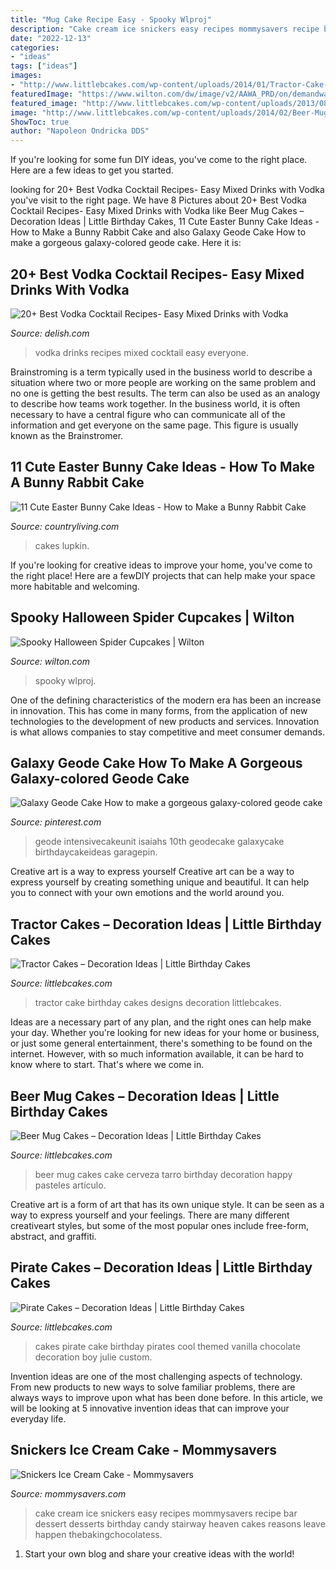 ```yaml
---
title: "Mug Cake Recipe Easy - Spooky Wlproj"
description: "Cake cream ice snickers easy recipes mommysavers recipe bar dessert desserts birthday candy stairway heaven cakes reasons leave happen thebakingchocolatess"
date: "2022-12-13"
categories:
- "ideas"
tags: ["ideas"]
images:
- "http://www.littlebcakes.com/wp-content/uploads/2014/01/Tractor-Cake-Designs.jpg"
featuredImage: "https://www.wilton.com/dw/image/v2/AAWA_PRD/on/demandware.static/-/Sites-wilton-project-master/default/dw514a0542/images/project/WLPROJ-9571/WLPROJ-9571-spooky-spider-cupcakes.jpg?sw=1440&amp;sh=750&amp;sm=fit"
featured_image: "http://www.littlebcakes.com/wp-content/uploads/2013/08/Pirate-Cake.jpg"
image: "http://www.littlebcakes.com/wp-content/uploads/2014/02/Beer-Mug-Cakes-Images.jpg"
ShowToc: true
author: "Napoleon Ondricka DDS"
---
```



If you're looking for some fun DIY ideas, you've come to the right place. Here are a few ideas to get you started.

	

		
looking for 20+ Best Vodka Cocktail Recipes- Easy Mixed Drinks with Vodka you've visit to the right page. We have 8 Pictures about 20+ Best Vodka Cocktail Recipes- Easy Mixed Drinks with Vodka like Beer Mug Cakes – Decoration Ideas | Little Birthday Cakes, 11 Cute Easter Bunny Cake Ideas - How to Make a Bunny Rabbit Cake and also Galaxy Geode Cake How to make a gorgeous galaxy-colored geode cake. Here it is:
		
    
## 20+ Best Vodka Cocktail Recipes- Easy Mixed Drinks With Vodka

<img loading=lazy src="http://del.h-cdn.co/assets/17/51/1513787698-delish-moscato-mules-pinterest-still003.jpg" onerror="this.onerror=null;this.src='https://tse1.mm.bing.net/th?id=OIP.srAg7GFszuOQ-bMvMTzeaAHaLG&amp;pid=15.1';" alt="20+ Best Vodka Cocktail Recipes- Easy Mixed Drinks with Vodka">

_Source: delish.com_

>vodka drinks recipes mixed cocktail easy everyone. 

	

Brainstroming is a term typically used in the business world to describe a situation where two or more people are working on the same problem and no one is getting the best results. The term can also be used as an analogy to describe how teams work together. In the business world, it is often necessary to have a central figure who can communicate all of the information and get everyone on the same page. This figure is usually known as the Brainstromer.

    
## 11 Cute Easter Bunny Cake Ideas - How To Make A Bunny Rabbit Cake

<img loading=lazy src="https://hips.hearstapps.com/hmg-prod.s3.amazonaws.com/images/bunny-cake-1516914690.jpg?crop=1xw:1xh;center,top&amp;resize=768:*" onerror="this.onerror=null;this.src='https://tse2.mm.bing.net/th?id=OIP.3HI-W_PNNBEeWMLUvxEXDAHaLH&amp;pid=15.1';" alt="11 Cute Easter Bunny Cake Ideas - How to Make a Bunny Rabbit Cake">

_Source: countryliving.com_

>cakes lupkin. 

	

If you're looking for creative ideas to improve your home, you've come to the right place! Here are a fewDIY projects that can help make your space more habitable and welcoming.

    
## Spooky Halloween Spider Cupcakes | Wilton

<img loading=lazy src="https://www.wilton.com/dw/image/v2/AAWA_PRD/on/demandware.static/-/Sites-wilton-project-master/default/dw514a0542/images/project/WLPROJ-9571/WLPROJ-9571-spooky-spider-cupcakes.jpg?sw=1440&amp;sh=750&amp;sm=fit" onerror="this.onerror=null;this.src='https://tse4.mm.bing.net/th?id=OIP.2wk93PkW-hLzqBA58G51MQHaHa&amp;pid=15.1';" alt="Spooky Halloween Spider Cupcakes | Wilton">

_Source: wilton.com_

>spooky wlproj. 

	

One of the defining characteristics of the modern era has been an increase in innovation. This has come in many forms, from the application of new technologies to the development of new products and services. Innovation is what allows companies to stay competitive and meet consumer demands.

    
## Galaxy Geode Cake How To Make A Gorgeous Galaxy-colored Geode Cake

<img loading=lazy src="https://i.pinimg.com/736x/47/59/35/475935df717e15cf5d48344c88fee503.jpg" onerror="this.onerror=null;this.src='https://tse2.mm.bing.net/th?id=OIP.5sKmpuS2x_Z_aDezsz2uaQHaNK&amp;pid=15.1';" alt="Galaxy Geode Cake How to make a gorgeous galaxy-colored geode cake">

_Source: pinterest.com_

>geode intensivecakeunit isaiahs 10th geodecake galaxycake birthdaycakeideas garagepin. 

	

Creative art is a way to express yourself
Creative art can be a way to express yourself by creating something unique and beautiful. It can help you to connect with your own emotions and the world around you.

    
## Tractor Cakes – Decoration Ideas | Little Birthday Cakes

<img loading=lazy src="http://www.littlebcakes.com/wp-content/uploads/2014/01/Tractor-Cake-Designs.jpg" onerror="this.onerror=null;this.src='https://tse3.mm.bing.net/th?id=OIP.ItDrJwLodXljdajozScIbgHaFj&amp;pid=15.1';" alt="Tractor Cakes – Decoration Ideas | Little Birthday Cakes">

_Source: littlebcakes.com_

>tractor cake birthday cakes designs decoration littlebcakes. 

	

Ideas are a necessary part of any plan, and the right ones can help make your day. Whether you're looking for new ideas for your home or business, or just some general entertainment, there's something to be found on the internet. However, with so much information available, it can be hard to know where to start. That's where we come in.

    
## Beer Mug Cakes – Decoration Ideas | Little Birthday Cakes

<img loading=lazy src="http://www.littlebcakes.com/wp-content/uploads/2014/02/Beer-Mug-Cakes-Images.jpg" onerror="this.onerror=null;this.src='https://tse4.mm.bing.net/th?id=OIP.7SWlstLyblLA-2u_8xaLmQHaJ4&amp;pid=15.1';" alt="Beer Mug Cakes – Decoration Ideas | Little Birthday Cakes">

_Source: littlebcakes.com_

>beer mug cakes cake cerveza tarro birthday decoration happy pasteles artículo. 

	

Creative art is a form of art that has its own unique style. It can be seen as a way to express yourself and your feelings. There are many different creativeart styles, but some of the most popular ones include free-form, abstract, and graffiti.

    
## Pirate Cakes – Decoration Ideas | Little Birthday Cakes

<img loading=lazy src="http://www.littlebcakes.com/wp-content/uploads/2013/08/Pirate-Cake.jpg" onerror="this.onerror=null;this.src='https://tse2.mm.bing.net/th?id=OIP.R3Y5PYGv4gTqSeNIEjy6xQHaKt&amp;pid=15.1';" alt="Pirate Cakes – Decoration Ideas | Little Birthday Cakes">

_Source: littlebcakes.com_

>cakes pirate cake birthday pirates cool themed vanilla chocolate decoration boy julie custom. 

	

Invention ideas are one of the most challenging aspects of technology. From new products to new ways to solve familiar problems, there are always ways to improve upon what has been done before. In this article, we will be looking at 5 innovative invention ideas that can improve your everyday life.

    
## Snickers Ice Cream Cake - Mommysavers

<img loading=lazy src="https://mommysavers.com/wp-content/uploads/2014/02/snickers1.jpg" onerror="this.onerror=null;this.src='https://tse3.mm.bing.net/th?id=OIP.tRy3vNykG0IvA0GC-CJZrAHaKZ&amp;pid=15.1';" alt="Snickers Ice Cream Cake - Mommysavers">

_Source: mommysavers.com_

>cake cream ice snickers easy recipes mommysavers recipe bar dessert desserts birthday candy stairway heaven cakes reasons leave happen thebakingchocolatess. 

	

1. Start your own blog and share your creative ideas with the world!

